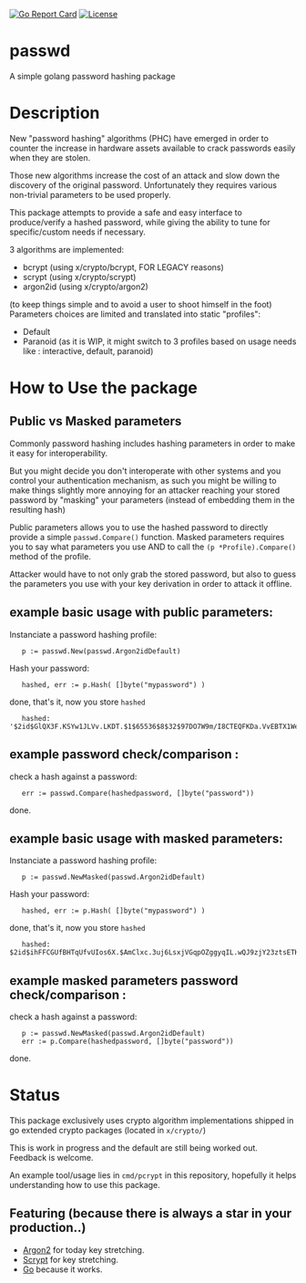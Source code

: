 [![Go Report Card](https://goreportcard.com/badge/github.com/unix4fun/passwd)](https://goreportcard.com/report/github.com/unix4fun/passwd)
[![License](https://img.shields.io/badge/License-BSD%203--Clause-blue.svg)](https://opensource.org/licenses/BSD-3-Clause)

# passwd
A simple golang password hashing package

# Description

New "password hashing" algorithms (PHC) have emerged in order to counter the increase in hardware assets
available to crack passwords easily when they are stolen.

Those new algorithms increase the cost of an attack and slow down the discovery of the original password.
Unfortunately they requires various non-trivial parameters to be used properly.

This package attempts to provide a safe and easy interface to produce/verify a hashed password,
while giving the ability to tune for specific/custom needs if necessary.

3 algorithms are implemented:

- bcrypt (using x/crypto/bcrypt, FOR LEGACY reasons)
- scrypt (using x/crypto/scrypt)
- argon2id (using x/crypto/argon2)

(to keep things simple and to avoid a user to shoot himself in the foot)
Parameters choices are limited and translated into static "profiles":
- Default
- Paranoid
(as it is WIP, it might switch to 3 profiles based on usage needs like : interactive, default, paranoid)

# How to Use the package

## Public vs Masked parameters

Commonly password hashing includes hashing parameters in order to make it easy for interoperability.

But you might decide you don't interoperate with other systems and you control your authentication mechanism,
as such you might be willing to make things slightly more annoying for an attacker reaching your stored password 
by "masking" your parameters (instead of embedding them in the resulting hash)

Public parameters allows you to use the hashed password to directly provide a simple ```passwd.Compare()``` function.
Masked parameters requires you to say what parameters you use AND to call the ```(p *Profile).Compare()``` method 
of the profile.

Attacker would have to not only grab the stored password, but also to guess the parameters you use
with your key derivation in order to attack it offline.

## example basic usage with public parameters:

Instanciate a password hashing profile:
```
   p := passwd.New(passwd.Argon2idDefault)
````

Hash your password:
```
   hashed, err := p.Hash( []byte("mypassword") )
```

done, that's it, now you store `hashed`
```
   hashed: '$2id$GlQX3F.KSYw1JLVv.LKDT.$1$65536$8$32$97DO7W9m/I8CTEQFKDa.VvEBTX1WepVv4qaWlt0OqH6'
```


## example password check/comparison :

check a hash against a password:
```
   err := passwd.Compare(hashedpassword, []byte("password"))
```

done.


## example basic usage with masked parameters:

Instanciate a password hashing profile:
```
   p := passwd.NewMasked(passwd.Argon2idDefault)
````

Hash your password:
```
   hashed, err := p.Hash( []byte("mypassword") )
```

done, that's it, now you store `hashed`
```
   hashed: $2id$ihFFCGUfBHTqUfvUIos6X.$AmClxc.3uj6LsxjVGqpOZggyqIL.wQJ9zjY23ztsETK
```


## example masked parameters password check/comparison :

check a hash against a password:
```
   p := passwd.NewMasked(passwd.Argon2idDefault)
   err := p.Compare(hashedpassword, []byte("password"))
```

done.

# Status

This package exclusively uses crypto algorithm implementations shipped in go extended crypto packages (located in ```x/crypto/```)

This is work in progress and the default are still being worked out.
Feedback is welcome.

An example tool/usage lies in ```cmd/pcrypt``` in this repository, hopefully it helps understanding how to use this package.

## Featuring (because there is always a star in your production..)

* [Argon2](https://en.wikipedia.org/wiki/Argon2) for today key stretching.
* [Scrypt](http://en.wikipedia.org/wiki/Scrypt) for key stretching.
* [Go](http://golang.org) because it works.
